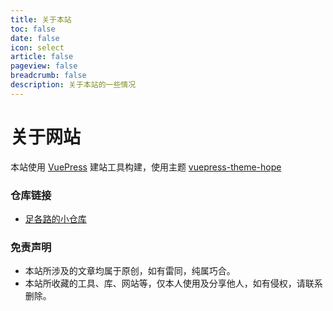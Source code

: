 ```yaml
---
title: 关于本站
toc: false
date: false
icon: select
article: false
pageview: false
breadcrumb: false
description: 关于本站的一些情况
---
```


# 关于网站

本站使用 [VuePress](https://v2.vuepress.vuejs.org/zh/) 建站工具构建，使用主题 [vuepress-theme-hope](https://github.com/Mister-Hope/vuepress-theme-hope/)

### 仓库链接

- [足各路的小仓库](https://github.com/luzhe0359)

### 免责声明

- 本站所涉及的文章均属于原创，如有雷同，纯属巧合。
- 本站所收藏的工具、库、网站等，仅本人使用及分享他人，如有侵权，请联系删除。
